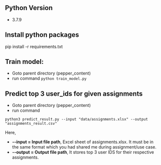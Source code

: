 ## Python Version
- 3.7.9

## Install python packages
pip install -r requirements.txt


## Train model:
- Goto parent directory (pepper_content)
- run command `python train_model.py`

## Predict top 3 user_ids for given assignments
- Goto parent directory (pepper_content)
- run command 

`python3 predict_result.py --input "data/assignments.xlsx" --output "assignments_result.csv"`

Here, 
- **--input = Input file path**, Excel sheet of assignments.xlsx. It must be in the same format which you had shared me during assignment/use case.
- **--output = Output file path**, It stores top 3 user IDS for their respective assignments.
